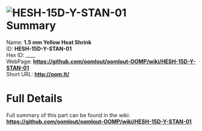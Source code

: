 
![HESH-15D-Y-STAN-01](https://github.com/oomlout/oomlout-OOMP/blob/master/parts/HESH-15D-Y-STAN-01/HESH-15D-Y-STAN-01_420.jpg)   
Summary
=================
  
Name: __1.5 mm Yellow Heat Shrink__    
ID: __HESH-15D-Y-STAN-01__   
Hex ID: ____   
WebPage: __https://github.com/oomlout/oomlout-OOMP/wiki/HESH-15D-Y-STAN-01__   
Short URL: __http://oom.lt/__   

Full Details
==========================
Full summary of this part can be found in the wiki:   
__https://github.com/oomlout/oomlout-OOMP/wiki/HESH-15D-Y-STAN-01__    

